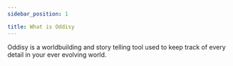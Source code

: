 ```yaml
---
sidebar_position: 1

title: What is Oddisy
---
```



Oddisy is a worldbuilding and story telling tool used to keep track of every detail in your ever evolving world. 


